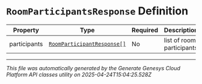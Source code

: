 # `RoomParticipantsResponse` Definition

| Property | Type | Required | Description |
|----------|------|----------|-------------|
| participants | [`RoomParticipantResponse[]`](roomparticipantresponse-definition.md) | No | list of room participants |

---

*This file was automatically generated by the Generate Genesys Cloud Platform API classes utility on 2025-04-24T15:04:25.528Z*